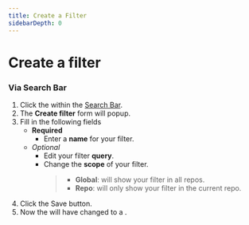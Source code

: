 ```yaml
---
title: Create a Filter
sidebarDepth: 0
---
```


# Create a filter

### Via Search Bar

<GsfSearchBar
   variant="new"
   width="100%"/>

1. Click the <GsfIcon icon="heartOutline"/> within the [Search Bar](/search-bar).
1. The **Create filter** form will popup.
1. Fill in the following fields
   - **Required**
      - Enter a **name** for your filter.
   - *Optional*
     - Edit your filter **query**.
     - Change the **scope** of your filter.
       > - **Global**: will show your filter in all repos.
       > - **Repo**: will only show your filter in the current repo.
1. Click the <GsfButton theme="success" sm>Save</GsfButton> button.
1. Now the <GsfIcon icon="heartOutline"/> will have changed to a <GsfIcon icon="heart"/>.
